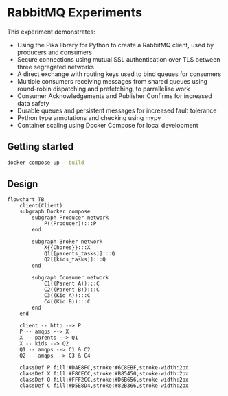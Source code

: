 # RabbitMQ Experiments

This experiment demonstrates:

- Using the Pika library for Python to create a RabbitMQ client, used by producers and consumers
- Secure connections using mutual SSL authentication over TLS between three segregated networks
- A direct exchange with routing keys used to bind queues for consumers
- Multiple consumers receiving messages from shared queues using round-robin dispatching and prefetching, to parrallelise work
- Consumer Acknowledgements and Publisher Confirms for increased data safety
- Durable queues and persistent messages for increased fault tolerance
- Python type annotations and checking using mypy
- Container scaling using Docker Compose for local development

## Getting started

```bash
docker compose up --build
```

## Design

```mermaid
flowchart TB
    client(Client)
    subgraph Docker compose
        subgraph Producer network
            P((Producer)):::P
        end

        subgraph Broker network
            X{{Chores}}:::X
            Q1[[parents_tasks]]:::Q
            Q2[[kids_tasks]]:::Q
        end
        
        subgraph Consumer network
            C1((Parent A)):::C
            C2((Parent B)):::C
            C3((Kid A)):::C
            C4((Kid B)):::C
        end
    end

    client -- http --> P
    P -- amqps --> X
    X -- parents --> Q1
    X -- kids --> Q2
    Q1 -- amqps --> C1 & C2
    Q2 -- amqps --> C3 & C4

    classDef P fill:#DAE8FC,stroke:#6C8EBF,stroke-width:2px
    classDef X fill:#F8CECC,stroke:#B85450,stroke-width:2px
    classDef Q fill:#FFF2CC,stroke:#D6B656,stroke-width:2px
    classDef C fill:#D5E8D4,stroke:#82B366,stroke-width:2px
```
